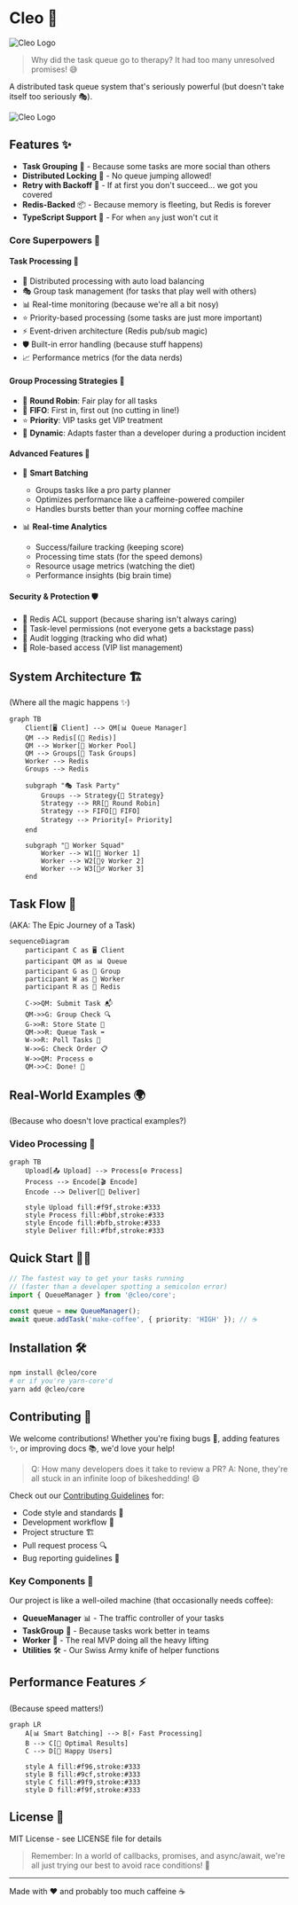 # Cleo 🚀
![Cleo Logo](docs/apps/web/public/logo.svg)

> Why did the task queue go to therapy? It had too many unresolved promises! 😅

A distributed task queue system that's seriously powerful (but doesn't take itself too seriously 🎭).

![Cleo Logo](docs/apps/web/public/og.jpg)


## Features ✨

- **Task Grouping** 🎯 - Because some tasks are more social than others
- **Distributed Locking** 🔐 - No queue jumping allowed!
- **Retry with Backoff** 🔄 - If at first you don't succeed... we got you covered
- **Redis-Backed** 📦 - Because memory is fleeting, but Redis is forever
- **TypeScript Support** 💪 - For when `any` just won't cut it

### Core Superpowers 💫

#### Task Processing 🎯
- 🚀 Distributed processing with auto load balancing
- 🎭 Group task management (for tasks that play well with others)
- 📊 Real-time monitoring (because we're all a bit nosy)
- ⭐ Priority-based processing (some tasks are just more important)
- ⚡ Event-driven architecture (Redis pub/sub magic)
- 🛡️ Built-in error handling (because stuff happens)
- 📈 Performance metrics (for the data nerds)

#### Group Processing Strategies 🎲
- 🔄 **Round Robin**: Fair play for all tasks
- 📝 **FIFO**: First in, first out (no cutting in line!)
- ⭐ **Priority**: VIP tasks get VIP treatment
- 🎯 **Dynamic**: Adapts faster than a developer during a production incident

#### Advanced Features 🔬
- 🎯 **Smart Batching**
  - Groups tasks like a pro party planner
  - Optimizes performance like a caffeine-powered compiler
  - Handles bursts better than your morning coffee machine

- 📊 **Real-time Analytics**
  - Success/failure tracking (keeping score)
  - Processing time stats (for the speed demons)
  - Resource usage metrics (watching the diet)
  - Performance insights (big brain time)

#### Security & Protection 🛡️
- 🔐 Redis ACL support (because sharing isn't always caring)
- 🎯 Task-level permissions (not everyone gets a backstage pass)
- 📝 Audit logging (tracking who did what)
- 🔑 Role-based access (VIP list management)

## System Architecture 🏗️
(Where all the magic happens ✨)

```mermaid
graph TB
    Client[🖥️ Client] --> QM[📊 Queue Manager]
    QM --> Redis[(💾 Redis)]
    QM --> Worker[👷 Worker Pool]
    QM --> Groups[👥 Task Groups]
    Worker --> Redis
    Groups --> Redis
    
    subgraph "🎭 Task Party"
        Groups --> Strategy{🎯 Strategy}
        Strategy --> RR[🔄 Round Robin]
        Strategy --> FIFO[📝 FIFO]
        Strategy --> Priority[⭐ Priority]
    end

    subgraph "💪 Worker Squad"
        Worker --> W1[🏃 Worker 1]
        Worker --> W2[🏃‍♀️ Worker 2]
        Worker --> W3[🏃‍♂️ Worker 3]
    end
```

## Task Flow 🌊
(AKA: The Epic Journey of a Task)

```mermaid
sequenceDiagram
    participant C as 🖥️ Client
    participant QM as 📊 Queue
    participant G as 👥 Group
    participant W as 👷 Worker
    participant R as 💾 Redis

    C->>QM: Submit Task 📬
    QM->>G: Group Check 🔍
    G->>R: Store State 💾
    QM->>R: Queue Task ➡️
    W->>R: Poll Tasks 🎣
    W->>G: Check Order 📋
    W->>QM: Process ⚙️
    QM->>C: Done! 🎉
```

## Real-World Examples 🌍
(Because who doesn't love practical examples?)

### Video Processing 🎥
```mermaid
graph TB
    Upload[📤 Upload] --> Process[⚙️ Process]
    Process --> Encode[🎬 Encode]
    Encode --> Deliver[🚀 Deliver]
    
    style Upload fill:#f9f,stroke:#333
    style Process fill:#bbf,stroke:#333
    style Encode fill:#bfb,stroke:#333
    style Deliver fill:#fbf,stroke:#333
```

## Quick Start 🏃‍♂️

```typescript
// The fastest way to get your tasks running
// (faster than a developer spotting a semicolon error)
import { QueueManager } from '@cleo/core';

const queue = new QueueManager();
await queue.addTask('make-coffee', { priority: 'HIGH' }); // ☕
```

## Installation 🛠️

```bash
npm install @cleo/core
# or if you're yarn-core'd
yarn add @cleo/core
```

## Contributing 🤝

We welcome contributions! Whether you're fixing bugs 🐛, adding features ✨, or improving docs 📚, we'd love your help!

> Q: How many developers does it take to review a PR?
> A: None, they're all stuck in an infinite loop of bikeshedding! 😄

Check out our [Contributing Guidelines](CONTRIBUTING.md) for:
- Code style and standards 📝
- Development workflow 🔄
- Project structure 🏗️
- Pull request process 🔍
- Bug reporting guidelines 🐞

### Key Components 🔧

Our project is like a well-oiled machine (that occasionally needs coffee):
- **QueueManager** 📊 - The traffic controller of your tasks
- **TaskGroup** 👥 - Because tasks work better in teams
- **Worker** 🏃 - The real MVP doing all the heavy lifting
- **Utilities** 🛠️ - Our Swiss Army knife of helper functions

## Performance Features ⚡
(Because speed matters!)

```mermaid
graph LR
    A[📊 Smart Batching] --> B[⚡ Fast Processing]
    B --> C[🎯 Optimal Results]
    C --> D[🎉 Happy Users]
    
    style A fill:#f96,stroke:#333
    style B fill:#9cf,stroke:#333
    style C fill:#9f9,stroke:#333
    style D fill:#f9f,stroke:#333
```

## License 📜

MIT License - see LICENSE file for details

> Remember: In a world of callbacks, promises, and async/await, we're all just trying our best to avoid race conditions! 🏁

---
Made with ❤️ and probably too much caffeine ☕